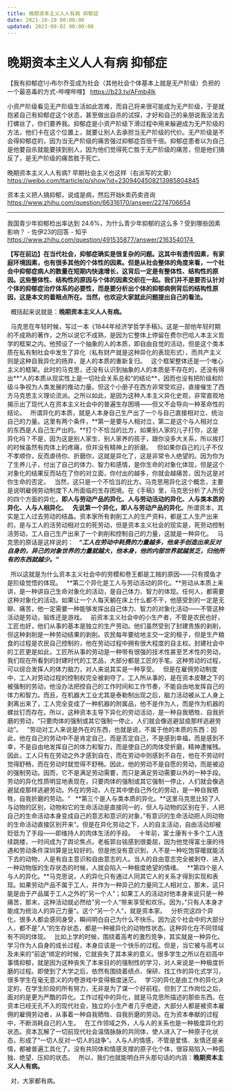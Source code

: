 ```yaml
---
title: 晚期资本主义人人有病 抑郁症
date: 2021-10-10 00:00:00
updated: 2023-08-02 00:00:00
---
```



# 晚期资本主义人人有病 抑郁症

【我有抑郁症!小布尔乔亚成为社会（其他社会个体基本上就是无产阶级）负担的一个最恶毒的方式-哔哩哔哩】 https://b23.tv/AFmb4lk

小资产阶级看见无产阶级生活如此苦难，而自己将来很可能成为无产阶级，于是就抱紧自己有抑郁症这个状态，甚至做出自杀的试探，才好和自己的亲朋说我没法去打螺丝了，你们要养我。抑郁症是小资产阶级下滑过程中用来躲避成为无产阶级的方法，他们卡在这个位置上，就要让别人去承担当无产阶级的代价。无产阶级是不会得抑郁症的，因为当无产阶级的痛苦强过抑郁症百倍千倍。抑郁症患者以为自己是他要自杀就能要挟到别人，因为他们觉得死亡胜于无产阶级的痛苦，但是他们搞反了，是无产阶级的痛苦胜于死亡。

晩期资本主义人人有病? 早期社会主义也这样（右派写的文章） https://weibo.com/ttarticle/p/show?id=2309404508213985804845

资本主义把人搞抑郁，说成是病，然后开始k卖药卖咨询 https://www.zhihu.com/question/66316170/answer/2274706654

-----
我国青少年抑郁检出率达到 24.6%，为什么青少年抑郁的这么多？受到哪些因素影响？ - 佐伊23的回答 - 知乎
https://www.zhihu.com/question/491535877/answer/2163540174 




**【写在前边】在当代社会，抑郁症确实是很复杂的问题。这其中有遗传因素，有家庭环境因素，也有很多其他的个体性的因素。但是从社会整体的角度来看，一个社会中抑郁症病人的数量在短期内快速增长，这背后一定是有整体性、结构性的原因。这些整体性、结构性的原因与个体的因素交织在一起。我们并不是要否认针对个体的抑郁症治疗体系的必要性，而是要分析出个体的抑郁病例背后的结构性原因，这是本文的着眼点所在。当然，也欢迎大家就此问题提出自己的看法。**

 
概括起来说就是：**晚期资本主义人人有病。**

 
马克思在年轻时候，写过一本《1844年经济学哲学手稿》。这是一部他年轻时期的不成熟的著作，之所以说它不成熟，是因为它整体上停留在费尔巴哈人本主义哲学的框架之内。他预设了一个抽象的人的本质，即自由自觉的活动，但是这个类本质在私有制社会中发生了异化（私有财产就是这种异化的表现形式），而共产主义则是这种自我异化的扬弃，是人的本质的重新复归。
 
这个框架整体还是一个唯心主义的框架。此时的马克思，还没有认识到抽象的人的本质是不存在的，还没有得出**”人的本质从现实性上是一切社会关系总和“的结论**，因而也没有把阶级和阶级斗争视为人类发展的推动力量。但这个小册子在西方非常受欢迎，直接催生了西方马克思主义理论流派。之所以如此，是因为这种人本主义异化史观，非常直观地揭示出了现代人在资本主义社会中的普遍生存困境——但又不会导向一种革命性的结论。
 
所谓异化的本质，就是人本身自己生产出了一个与自己直接相对立、统治自己的力量。这里有两个条件，**第一是要与人相对立，第二是这个与人相对立的东西是人自己生产出的。**打个不恰当的比方，如果别人家的儿子打你，这是异化吗？不是，因为这是别人家生、别人家养的孩子，跟你没多大关系，所以挨打的时候虽然有肉体上的疼痛，但并没有精神上的折磨。
 
但如果你自己的儿子不仅不孝顺你，反而虐待你、折磨你，这就是异化了，这是非常令人绝望的。因为你为了生养儿子，付出了自己的体力、智力和感情，是你生命的对象化体现，但是这个对象化的结果反而站在了你的对立面，你付出的越多，你就会越痛苦，因为这是对你生命的否定。
 
当然，这只是一个不恰当的比方。马克思用异化这个概念，主要是说明雇佣劳动制度下人所面临的生存困境。在《手稿》里，马克思分析了人所受的四个方面的异化，**即人与劳动产品的异化、人与劳动活动的异化、人与类本质的异化、人与人相异化**。
 
**先说第一个异化，即人与劳动产品的异化**。所谓资本，其实是工人过去劳动的结晶。资本家所有剥削工人的生产资料，都是工人生产出来的，是与工人的活劳动相对立的死劳动，但是资本主义社会的现实是，死劳动控制活劳动，工人自己生产出来了一个剥削和控制自己的力量，这就是一种异化。
 
马克思的原话是这样说的：
 
**_“工人在劳动中耗费的力量越多，他亲手创造出来反对自身的，异己的对象世界的力量就越大，他本身，他的内部世界就越贫乏，归他所有的东西就越少。”_**

 
所以这就是为什么资本主义社会中的劳模和卷王都是工贼的原因——只有摸鱼才是阶级觉悟的体现。
 
**第二个异化是工人与劳动活动的异化。**劳动从本质上来讲，是一种讲自己生命对象化的活动，是自己体力、智力的体现。任何人，都需要这种对象化的活动。如果让一个人每天躺在床上什么都不干，他感受到的一定是无聊、痛苦，他一定需要一种能够发挥出自己体力、智力的对象化活动——不管这种活动是劳动，锻炼还是游戏。
 
前资本主义社会中的小生产者，不管是农民也好，工匠也好，他们从事的基本是独立的生产劳动。他们虽然受到了封建贵族的剥削，但这种剥削是一种劳动结果的剥削。农民每年要给地主交一定的租子，但是生产粮食的过程是农民自己控制的，他在劳动过程中拥有很大程度的自主权。封建社会中的工匠更是如此，工匠所从事的劳动是一种带有很强的技术性甚至艺术性的劳动，我们现在所看到的封建时代的工艺品，大部分都是工匠的手笔。这种劳动的过程，可以综合发挥人的体力脑力，对人来说其实是一种享受。
 
但是在雇佣劳动制度中，工人对劳动过程的控制权完全被剥夺了。工人所从事的，是在资本皮鞭之下的被强制的劳动，他没办法把控自己的工作时间和工作节奏，不能自由地发挥自己的体力和智力。而且，在机器大工业尤其是泰勒制出现之后，脑力活动被从工人身上剥离出来了，工人完全变成了一种机器的附属品，他不是作为人，而是作为机器的螺丝钉而存在。所以，这种资本主导下异化的劳动活动，是一种自我牺牲、自我折磨的劳动，“只要肉体的强制或其它强制一停止，人们就会像逃避鼠疫那样逃避劳动”。
 
”劳动对工人来说是外在的东西，也就是说，不属于他的本质的东西：因此，他在自己的劳动中不是肯定自己，而是否定自己，不是感到幸福，而是感到不幸，不是自由地发挥自己的体力和智力，而是使自己的肉体受折磨，精神遭摧残。因此，工人只有在劳动之外才感到自在，而在劳动中则感到不自在，他在不劳动时觉得舒畅，而在劳动时就觉得不舒畅。因此，他的劳动不是自愿的劳动，而是被迫的强制劳动。因而，它不是满足劳动需要，而只是满足劳动需要以外的一种手段。劳动的异化性质明显地表现在，只要肉体的强制或其它强制一停止，人们就会像逃避鼠疫那样逃避劳动。外在的劳动，人在其中使自己外化的劳动，是一种自我牺牲，自我折磨的劳动。“
 
**第三个是人与类本质的异化。**这里马克思比较了人与动物的区别，动物和它的生命活动是直接同一的，但人与动物的区别在于，人把自己的生命活动本身变成自己的意志和意识的对象，”有意识的生命活动把人同动物的生命活动直接区别开来“。但是在异化劳动之下，人的自主活动，自由活动却被贬低为了手段——即维持人的肉体生活的手段。
 
十年前，富士康有十多个工人连续跳楼，一时间成为了舆论焦点。老板郭台铭感到很委屈，因为他觉得富士康的待遇和劳动条件深圳算是比较好的。但是他没有意识到，人不是一种吃饱穿暖就能活下去的动物，人是有自主意识和自由意志的人。当人的自由意志完全被剥夺、进入一种动物版的生存状态的时候，人就会陷入一种极度绝望的情绪。
 
**第四个是人与人的异化。**马克思说，人的异化只有通过人同其它人的关系才得到实现和表现。如果劳动产品不属于工人，并作为一种异己的力量同工人相对立，那末，这只能是由于产品属于工人之外的”另一个人“；如果工人的活动对他本身来说只是一种痛苦，那末，这种活动就必然给”另一个人“带来享受和欢乐。因为，”只有人本身才能成为统治人的异己力量“。这个”另一个人“，就是资本家。
 
分析完这四个异化，很多人都会感同身受，瞬间明白自己为什么不快乐。因为这个社会中的大部分人，都不是”人“的生存状态，都是一种被异化的动物性状态。这种异化在不同领域有不同的体现。
 
比如上学的时候，围绕着高考的激烈竞争，其实就是一种异化。学习作为人自身的成长过程，本身应该是一个快乐的过程。但是，当它被与高考以及未来的”前途“绑定的时候，它就丧失了其本来的意义。很多学生之所以在初高中事情抑郁，就是因为这种丧失了本来目的的强制性的学习，对人来说是一种极度折磨的过程。即使到了大学之后，依然有围绕着绩点、保研、找工作的异化式学习，很多学生在毫无意义的内卷游戏中变得极度迷茫。
 
学习的异化是由工作的异化决定的，在学生阶段的所有努力，无非是为了谋一个好前程。但到了工作岗位之后，面对的是更为严酷的异化。工作过程中的异化，就是马克思所描述的那些东西。在资本已经无孔不入的现代社会，独立的小生产者几乎绝迹，大部分人都是被资本雇佣的雇佣劳动者，从事着一种自我牺牲、自我折磨的劳动。在为资本奉献的过程中，不断消耗自己的人生。
 
在工作领域之外，人与人的关系也是一种极度异化的状态。资本瓦解了一切前现代社会温情脉脉的共同体，使人进入了一种原子化状态，形成了“一切人反对一切人的战争”。人与人的情感，不管是爱情、友情还是亲情，都被普遍工具化了。没有共同体和情感支撑的原子化个体，很容易陷入一种孤独、绝望、压抑的状态。
 
所以，我们也就能明白开头那句话的内涵：**晚期资本主义人人有病。**

 
对，大家都有病。
 
